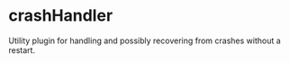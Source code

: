 # crashHandler

Utility plugin for handling and possibly recovering from crashes without a restart.
